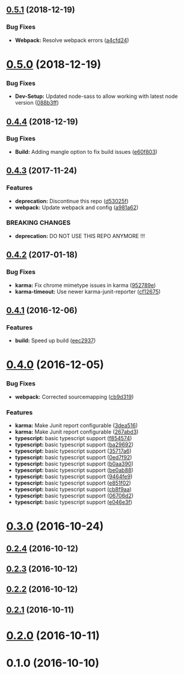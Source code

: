 <a name="0.5.1"></a>
## [0.5.1](https://github.com/holisticon/angularjs-common/compare/v0.5.0...v0.5.1) (2018-12-19)


### Bug Fixes

* **Webpack:** Resolve webpack errors ([a4cfd24](https://github.com/holisticon/angularjs-common/commit/a4cfd24))



<a name="0.5.0"></a>
# [0.5.0](https://github.com/holisticon/angularjs-common/compare/v0.4.4...v0.5.0) (2018-12-19)


### Bug Fixes

* **Dev-Setup:** Updated node-sass to allow working with latest node version ([088b3ff](https://github.com/holisticon/angularjs-common/commit/088b3ff))



<a name="0.4.4"></a>
## [0.4.4](https://github.com/holisticon/angularjs-common/compare/v0.4.3...v0.4.4) (2018-12-19)


### Bug Fixes

* **Build:** Adding mangle option to fix build issues ([e60f803](https://github.com/holisticon/angularjs-common/commit/e60f803))



<a name="0.4.3"></a>
## [0.4.3](https://github.com/holisticon/angularjs-common/compare/v0.4.2...v0.4.3) (2017-11-24)


### Features

* **deprecation:** Discontinue this repo ([d53025f](https://github.com/holisticon/angularjs-common/commit/d53025f))
* **webpack:** Update webpack and config ([a981a62](https://github.com/holisticon/angularjs-common/commit/a981a62))


### BREAKING CHANGES

* **deprecation:** DO NOT USE THIS REPO ANYMORE !!!



<a name="0.4.2"></a>
## [0.4.2](https://github.com/holisticon/angularjs-common/compare/v0.4.1...v0.4.2) (2017-01-18)


### Bug Fixes

* **karma:** Fix chrome mimetype issues in karma ([952789e](https://github.com/holisticon/angularjs-common/commit/952789e))
* **karma-timeout:** Use newer karma-junit-reporter ([cf12675](https://github.com/holisticon/angularjs-common/commit/cf12675))



<a name="0.4.1"></a>
## [0.4.1](https://github.com/holisticon/angularjs-common/compare/v0.4.0...v0.4.1) (2016-12-06)


### Features

* **build:** Speed up build ([eec2937](https://github.com/holisticon/angularjs-common/commit/eec2937))



<a name="0.4.0"></a>
# [0.4.0](https://github.com/holisticon/angularjs-common/compare/v0.3.0...v0.4.0) (2016-12-05)


### Bug Fixes

* **webpack:** Corrected sourcemapping ([cb9d319](https://github.com/holisticon/angularjs-common/commit/cb9d319))


### Features

* **karma:** Make Junit report configurable ([3dea516](https://github.com/holisticon/angularjs-common/commit/3dea516))
* **karma:** Make Junit report configurable ([267abd3](https://github.com/holisticon/angularjs-common/commit/267abd3))
* **typescript:** basic typescript support ([f854574](https://github.com/holisticon/angularjs-common/commit/f854574))
* **typescript:** basic typescript support ([ba29692](https://github.com/holisticon/angularjs-common/commit/ba29692))
* **typescript:** basic typescript support ([35717a6](https://github.com/holisticon/angularjs-common/commit/35717a6))
* **typescript:** basic typescript support ([0ed7f92](https://github.com/holisticon/angularjs-common/commit/0ed7f92))
* **typescript:** basic typescript support ([b0aa390](https://github.com/holisticon/angularjs-common/commit/b0aa390))
* **typescript:** basic typescript support ([be0ab88](https://github.com/holisticon/angularjs-common/commit/be0ab88))
* **typescript:** basic typescript support ([9464fe9](https://github.com/holisticon/angularjs-common/commit/9464fe9))
* **typescript:** basic typescript support ([e851f02](https://github.com/holisticon/angularjs-common/commit/e851f02))
* **typescript:** basic typescript support ([cb8f9aa](https://github.com/holisticon/angularjs-common/commit/cb8f9aa))
* **typescript:** basic typescript support ([06706d2](https://github.com/holisticon/angularjs-common/commit/06706d2))
* **typescript:** basic typescript support ([e046e3f](https://github.com/holisticon/angularjs-common/commit/e046e3f))



<a name="0.3.0"></a>
# [0.3.0](https://github.com/holisticon/angularjs-common/compare/v0.2.4...v0.3.0) (2016-10-24)



<a name="0.2.4"></a>
## [0.2.4](https://github.com/holisticon/angularjs-common/compare/v0.2.3...v0.2.4) (2016-10-12)



<a name="0.2.3"></a>
## [0.2.3](https://github.com/holisticon/angularjs-common/compare/v0.2.2...v0.2.3) (2016-10-12)



<a name="0.2.2"></a>
## [0.2.2](https://github.com/holisticon/angularjs-common/compare/v0.2.1...v0.2.2) (2016-10-12)



<a name="0.2.1"></a>
## [0.2.1](https://github.com/holisticon/angularjs-common/compare/v0.2.0...v0.2.1) (2016-10-11)



<a name="0.2.0"></a>
# [0.2.0](https://github.com/holisticon/angularjs-common/compare/v0.1.0...v0.2.0) (2016-10-11)



<a name="0.1.0"></a>
# 0.1.0 (2016-10-10)



